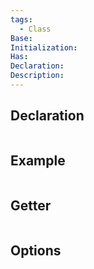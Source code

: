 ```yaml
---
tags:
  - Class
Base: 
Initialization: 
Has: 
Declaration: 
Description:
---
```


## Declaration

```cpp
```

## Example

```cpp
```

## Getter

```cpp
```

## Options
